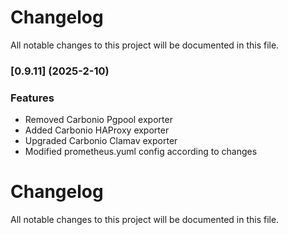 # Changelog

All notable changes to this project will be documented in this file. 

### [0.9.11] (2025-2-10)


### Features
* Removed Carbonio Pgpool exporter
* Added Carbonio HAProxy exporter
* Upgraded Carbonio Clamav exporter 
* Modified prometheus.yuml config according to changes



# Changelog

All notable changes to this project will be documented in this file. 